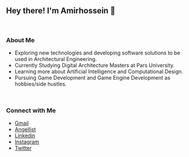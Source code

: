 <h2> Hey there! I'm Amirhossein 👋</h2>

<br/>

<h3> About Me </h3>


- Exploring new technologies and developing software solutions to  be used in Architectural Engineering.
- Currently Studying Digital Architecture Masters at Pars University.
- Learning more about Artificial Intelligence and Computational Design.
- Pursuing Game Development and Game Engine Development as hobbies/side hustles.

<br/>

<h3> Connect with Me </h3>

- <a href="mailto:accretence@gmail.com">Gmail</a>
- <a href="https://www.angel.co/accretence">Angellist</a>
- <a href="https://www.linkedin.com/in/accretence/">Linkedin</a>
- <a href="https://www.instagram.com/accretence/">Instagram</a>
- <a href="https://www.twitter.com/accretence/">Twitter</a>
